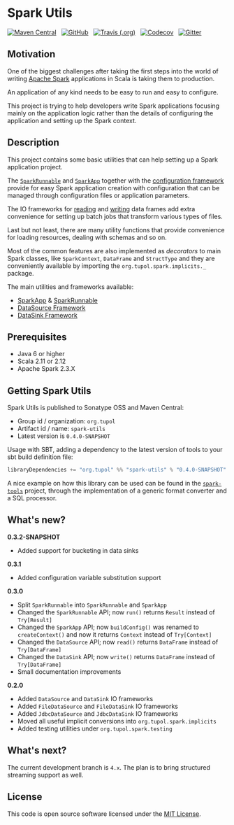 # Spark Utils #

[![Maven Central](https://img.shields.io/maven-central/v/org.tupol/spark-utils_2.11.svg)](https://mvnrepository.com/artifact/org.tupol/spark-utils) &nbsp;
[![GitHub](https://img.shields.io/github/license/tupol/spark-utils.svg)](https://github.com/tupol/spark-utils/blob/master/LICENSE) &nbsp; 
[![Travis (.org)](https://img.shields.io/travis/tupol/spark-utils.svg)](https://travis-ci.com/tupol/spark-utils) &nbsp; 
[![Codecov](https://img.shields.io/codecov/c/github/tupol/spark-utils.svg)](https://codecov.io/gh/tupol/spark-utils) &nbsp;
[![Gitter](https://badges.gitter.im/spark-utils/spark-utils.svg)](https://gitter.im/spark-utils/spark-utils?utm_source=badge&utm_medium=badge&utm_campaign=pr-badge) &nbsp; 


## Motivation ##

One of the biggest challenges after taking the first steps into the world of writing
[Apache Spark](https://spark.apache.org/) applications in Scala is taking them to production.

An application of any kind needs to be easy to run and easy to configure.

This project is trying to help developers write Spark applications focusing mainly on the application logic rather
than the details of configuring the application and setting up the Spark context.


## Description ##

This project contains some basic utilities that can help setting up a Spark application project.

The [`SparkRunnable`](docs/spark-runnable.md) and [`SparkApp`](docs/spark-app.md) together with the
[configuration framework](https://github.com/tupol/scala-utils/blob/master/docs/configuration-framework.md)
provide for easy Spark application creation with configuration that can be managed through configuration files or
application parameters.

The IO frameworks for [reading](docs/data-source.md) and [writing](docs/data-sink.md) data frames add extra convenience
for setting up batch jobs that transform various types of files.

Last but not least, there are many utility functions that provide convenience for loading resources, dealing with
schemas and so on.

Most of the common features are also implemented as *decorators* to main Spark classes, like `SparkContext`, `DataFrame`
and `StructType` and they are conveniently available by importing the `org.tupol.spark.implicits._` package.

The main utilities and frameworks available:
- [SparkApp](docs/spark-app.md) & [SparkRunnable](docs/spark-runnable.md)
- [DataSource Framework](docs/data-source.md)
- [DataSink Framework](docs/data-sink.md)


## Prerequisites ##

* Java 6 or higher
* Scala 2.11 or 2.12
* Apache Spark 2.3.X


## Getting Spark Utils ##

Spark Utils is published to Sonatype OSS and Maven Central:

- Group id / organization: `org.tupol`
- Artifact id / name: `spark-utils`
- Latest version is `0.4.0-SNAPSHOT`

Usage with SBT, adding a dependency to the latest version of tools to your sbt build definition file:

```scala
libraryDependencies += "org.tupol" %% "spark-utils" % "0.4.0-SNAPSHOT"
```

A nice example on how this library can be used can be found in the
[`spark-tools`](https://github.com/tupol/spark-tools) project, through the implementation
of a generic format converter and a SQL processor.


## What's new? ##

**0.3.2-SNAPSHOT**

- Added support for bucketing in data sinks

**0.3.1**

- Added configuration variable substitution support

**0.3.0**

 - Split `SparkRunnable` into `SparkRunnable` and `SparkApp`
 - Changed the `SparkRunnable` API; now `run()` returns `Result` instead of `Try[Result]`
 - Changed the `SparkApp` API; now `buildConfig()` was renamed to `createContext()` and
   now it returns `Context` instead of `Try[Context]`
 - Changed the `DataSource` API; now `read()` returns `DataFrame` instead of `Try[DataFrame]`
 - Changed the `DataSink` API; now `write()` returns `DataFrame` instead of `Try[DataFrame]`
 - Small documentation improvements

**0.2.0**

 - Added `DataSource` and `DataSink` IO frameworks
 - Added `FileDataSource` and `FileDataSink` IO frameworks
 - Added `JdbcDataSource` and `JdbcDataSink` IO frameworks
 - Moved all useful implicit conversions into `org.tupol.spark.implicits`
 - Added testing utilities under `org.tupol.spark.testing`


## What's next? ##

The current development branch is `4.x`. The plan is to bring structured streaming support as well.


## License ##

This code is open source software licensed under the [MIT License](LICENSE).
